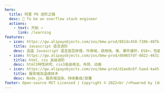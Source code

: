 ```yaml
---
hero:
  title: 阿里 P6 进阶之路
  desc: 🍙 To be an overflow stack engineer
  actions:
    - text: 开始 →
      link: /learning
features:
  - icon: https://gw.alipayobjects.com/zos/bmw-prod/881dc458-f20b-407b-947a-95104b5ec82b/k79dm8ih_w144_h144.png
    title: Javascript 语言进阶
    desc: 涵盖 Javascript 语言底层原理，作用域、调用栈、堆、事件循环，ES6+，性能优化
  - icon: https://gw.alipayobjects.com/zos/bmw-prod/d60657df-0822-4631-9d7c-e7a869c2f21c/k79dmz3q_w126_h126.png
    title: html、css 高级进阶
    desc: html5特性研究、css3高级用法、布局、动画
  - icon: https://gw.alipayobjects.com/zos/bmw-prod/d1ee0c6f-5aed-4a45-a507-339a4bfe076c/k7bjsocq_w144_h144.png
    title: 服务端及运维技术
    desc: Node.js、服务端渲染，持续集成/部署
footer: Open-source MIT Licensed | Copyright © 2022<br />Powered by [dumi](https://d.umijs.org/zh-CN)
---
```


